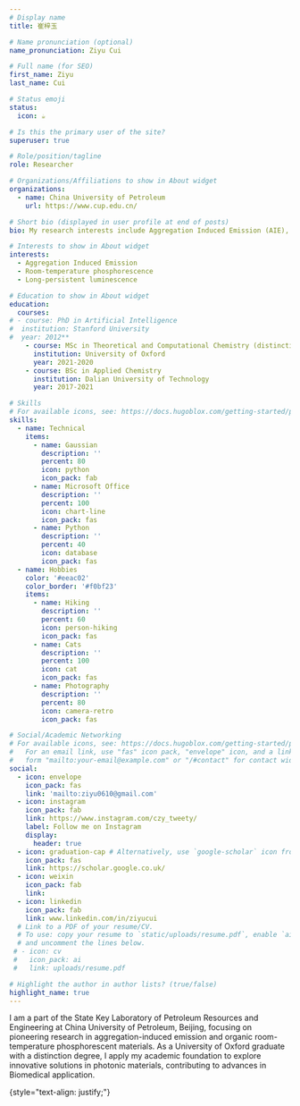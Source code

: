 ```yaml
---
# Display name
title: 崔梓玉

# Name pronunciation (optional)
name_pronunciation: Ziyu Cui

# Full name (for SEO)
first_name: Ziyu
last_name: Cui

# Status emoji
status:
  icon: ☕️

# Is this the primary user of the site?
superuser: true

# Role/position/tagline
role: Researcher

# Organizations/Affiliations to show in About widget
organizations:
  - name: China University of Petroleum
    url: https://www.cup.edu.cn/

# Short bio (displayed in user profile at end of posts)
bio: My research interests include Aggregation Induced Emission (AIE), Room-temperature phosphorescence (RTP), Long-persistent luminescence and Biomedical application.

# Interests to show in About widget
interests:
  - Aggregation Induced Emission 
  - Room-temperature phosphorescence 
  - Long-persistent luminescence

# Education to show in About widget
education:
  courses:
# - course: PhD in Artificial Intelligence
#  institution: Stanford University
#  year: 2012**
    - course: MSc in Theoretical and Computational Chemistry (distinction degree)
      institution: University of Oxford
      year: 2021-2020
    - course: BSc in Applied Chemistry
      institution: Dalian University of Technology
      year: 2017-2021

# Skills
# For available icons, see: https://docs.hugoblox.com/getting-started/page-builder/#icons
skills:
  - name: Technical
    items:
      - name: Gaussian
        description: ''
        percent: 80
        icon: python
        icon_pack: fab
      - name: Microsoft Office
        description: ''
        percent: 100
        icon: chart-line
        icon_pack: fas
      - name: Python
        description: ''
        percent: 40
        icon: database
        icon_pack: fas
  - name: Hobbies
    color: '#eeac02'
    color_border: '#f0bf23'
    items:
      - name: Hiking
        description: ''
        percent: 60
        icon: person-hiking
        icon_pack: fas
      - name: Cats
        description: ''
        percent: 100
        icon: cat
        icon_pack: fas
      - name: Photography
        description: ''
        percent: 80
        icon: camera-retro
        icon_pack: fas

# Social/Academic Networking
# For available icons, see: https://docs.hugoblox.com/getting-started/page-builder/#icons
#   For an email link, use "fas" icon pack, "envelope" icon, and a link in the
#   form "mailto:your-email@example.com" or "/#contact" for contact widget.
social:
  - icon: envelope
    icon_pack: fas
    link: 'mailto:ziyu0610@gmail.com'
  - icon: instagram
    icon_pack: fab
    link: https://www.instagram.com/czy_tweety/
    label: Follow me on Instagram
    display:
      header: true
  - icon: graduation-cap # Alternatively, use `google-scholar` icon from `ai` icon pack
    icon_pack: fas
    link: https://scholar.google.co.uk/
  - icon: weixin
    icon_pack: fab
    link: 
  - icon: linkedin
    icon_pack: fab
    link: www.linkedin.com/in/ziyucui
  # Link to a PDF of your resume/CV.
  # To use: copy your resume to `static/uploads/resume.pdf`, enable `ai` icons in `params.yaml`,
  # and uncomment the lines below.
 # - icon: cv
 #   icon_pack: ai
 #   link: uploads/resume.pdf

# Highlight the author in author lists? (true/false)
highlight_name: true
---
```


I am a part of the State Key Laboratory of Petroleum Resources and Engineering at China University of Petroleum, Beijing, focusing on pioneering research in aggregation-induced emission and organic room-temperature phosphorescent materials. As a University of Oxford graduate with a distinction degree, I apply my academic foundation to explore innovative solutions in photonic materials, contributing to advances in Biomedical application.

{style="text-align: justify;"}
